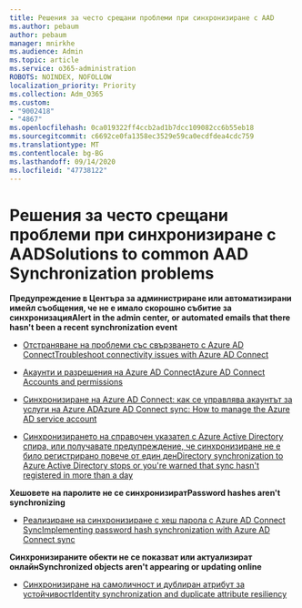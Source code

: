 ```yaml
---
title: Решения за често срещани проблеми при синхронизиране с AAD
ms.author: pebaum
author: pebaum
manager: mnirkhe
ms.audience: Admin
ms.topic: article
ms.service: o365-administration
ROBOTS: NOINDEX, NOFOLLOW
localization_priority: Priority
ms.collection: Adm_O365
ms.custom:
- "9002418"
- "4867"
ms.openlocfilehash: 0ca019322ff4ccb2ad1b7dcc109082cc6b55eb18
ms.sourcegitcommit: c6692ce0fa1358ec3529e59ca0ecdfdea4cdc759
ms.translationtype: MT
ms.contentlocale: bg-BG
ms.lasthandoff: 09/14/2020
ms.locfileid: "47738122"
---
```

# <a name="solutions-to-common-aad-synchronization-problems"></a><span data-ttu-id="cb049-102">Решения за често срещани проблеми при синхронизиране с AAD</span><span class="sxs-lookup"><span data-stu-id="cb049-102">Solutions to common AAD Synchronization problems</span></span>

<span data-ttu-id="cb049-103">**Предупреждение в Центъра за администриране или автоматизирани имейл съобщения, че не е имало скорошно събитие за синхронизация**</span><span class="sxs-lookup"><span data-stu-id="cb049-103">**Alert in the admin center, or automated emails that there hasn't been a recent synchronization event**</span></span>

- [<span data-ttu-id="cb049-104">Отстраняване на проблеми със свързването с Azure AD Connect</span><span class="sxs-lookup"><span data-stu-id="cb049-104">Troubleshoot connectivity issues with Azure AD Connect</span></span>](https://docs.microsoft.com/azure/active-directory/hybrid/tshoot-connect-connectivity)

- [<span data-ttu-id="cb049-105">Акаунти и разрешения на Azure AD Connect</span><span class="sxs-lookup"><span data-stu-id="cb049-105">Azure AD Connect Accounts and permissions</span></span>](https://go.microsoft.com/fwlink/p/?LinkId=820598)

- [<span data-ttu-id="cb049-106">Синхронизиране на Azure AD Connect: как се управлява акаунтът за услуги на Azure AD</span><span class="sxs-lookup"><span data-stu-id="cb049-106">Azure AD Connect sync: How to manage the Azure AD service account</span></span>](https://docs.microsoft.com/azure/active-directory/hybrid/how-to-connect-azureadaccount)

- [<span data-ttu-id="cb049-107">Синхронизирането на справочен указател с Azure Active Directory спира, или получавате предупреждение, че синхронизиране не е било регистрирано повече от един ден</span><span class="sxs-lookup"><span data-stu-id="cb049-107">Directory synchronization to Azure Active Directory stops or you're warned that sync hasn't registered in more than a day</span></span>](https://support.microsoft.com/help/2882421/directory-synchronization-to-azure-active-directory-stops-or-you-re-warned-that-sync-hasn-t-registered-in-more-than-a-day)
 
<span data-ttu-id="cb049-108">**Хешовете на паролите не се синхронизират**</span><span class="sxs-lookup"><span data-stu-id="cb049-108">**Password hashes aren't synchronizing**</span></span>

- [<span data-ttu-id="cb049-109">Реализиране на синхронизиране с хеш парола с Azure AD Connect Sync</span><span class="sxs-lookup"><span data-stu-id="cb049-109">Implementing password hash synchronization with Azure AD Connect sync</span></span>](https://docs.microsoft.com/azure/active-directory/hybrid/how-to-connect-password-hash-synchronization)

<span data-ttu-id="cb049-110">**Синхронизираните обекти не се показват или актуализират онлайн**</span><span class="sxs-lookup"><span data-stu-id="cb049-110">**Synchronized objects aren't appearing or updating online**</span></span>

- [<span data-ttu-id="cb049-111">Синхронизиране на самоличност и дублиран атрибут за устойчивост</span><span class="sxs-lookup"><span data-stu-id="cb049-111">Identity synchronization and duplicate attribute resiliency</span></span>](https://docs.microsoft.com/azure/active-directory/hybrid/how-to-connect-syncservice-duplicate-attribute-resiliency)
